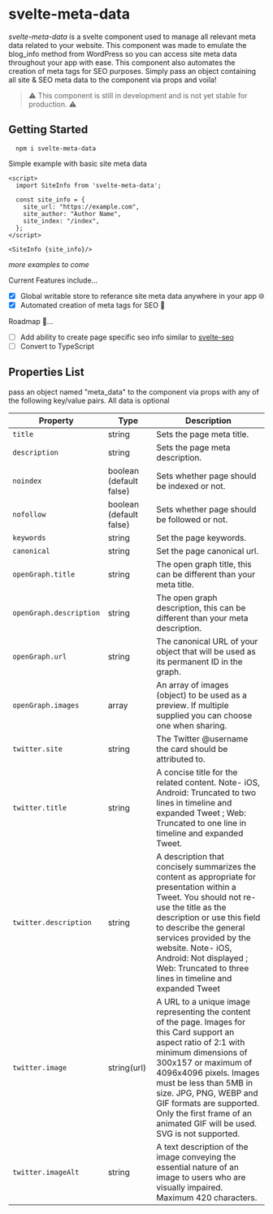 # svelte-meta-data

*svelte-meta-data* is a svelte component used to manage all relevant meta data related to your website. This component was made to emulate the blog_info method from WordPress so you can access site meta data throughout your app with ease. This component also automates the creation of meta tags for SEO purposes. Simply pass an object containing all site &amp; SEO meta data to the component via props and voila!

> ⚠️ This component is still in development and is not yet stable for production. ⚠️

## Getting Started

```shell
  npm i svelte-meta-data
```

Simple example with basic site meta data

```svelte
<script>
  import SiteInfo from 'svelte-meta-data';

  const site_info = {
    site_url: "https://example.com",
    site_author: "Author Name",
    site_index: "/index",
  };
</script>

<SiteInfo {site_info}/>
```

*more examples to come*

Current Features include...

- [x] Global writable store to referance site meta data anywhere in your app 🌐
- [x] Automated creation of meta tags for SEO 🔎

Roadmap 🚗...

- [ ] Add ability to create page specific seo info similar to [svelte-seo](https://github.com/artiebits/svelte-seo)
- [ ] Convert to TypeScript

## Properties List

pass an object named "meta_data" to the component via props with any of the following key/value pairs. All data is optional

| Property                           | Type                    | Description              |
| ---------------------------------- | ----------------------- | ------------------------ |
| `title`                            | string                  | Sets the page meta title.|
| `description`                      | string                  | Sets the page meta description.|
| `noindex`                          | boolean (default false) | Sets whether page should be indexed or not.|
| `nofollow`                         | boolean (default false) | Sets whether page should be followed or not.|
| `keywords`                         | string                  | Set the page keywords.|
| `canonical`                        | string                  | Set the page canonical url.|
| `openGraph.title`                  | string                  | The open graph title, this can be different than your meta title.|
| `openGraph.description`            | string                  | The open graph description, this can be different than your meta description.|
| `openGraph.url`                    | string                  | The canonical URL of your object that will be used as its permanent ID in the graph.|
| `openGraph.images`                 | array                   | An array of images (object) to be used as a preview. If multiple supplied you can choose one when sharing.|
| `twitter.site`                     | string                  | The Twitter @username the card should be attributed to.|
| `twitter.title`                    | string                  | A concise title for the related content. Note- iOS, Android: Truncated to two lines in timeline and expanded Tweet ; Web: Truncated to one line in timeline and expanded Tweet.|
| `twitter.description`              | string                  | A description that concisely summarizes the content as appropriate for presentation within a Tweet. You should not re-use the title as the description or use this field to describe the general services provided by the website. Note- iOS, Android: Not displayed ; Web: Truncated to three lines in timeline and expanded Tweet                  |
| `twitter.image`                    | string(url)             | A URL to a unique image representing the content of the page. Images for this Card support an aspect ratio of 2:1 with minimum dimensions of 300x157 or maximum of 4096x4096 pixels. Images must be less than 5MB in size. JPG, PNG, WEBP and GIF formats are supported. Only the first frame of an animated GIF will be used. SVG is not supported. |
| `twitter.imageAlt`                 | string                  | A text description of the image conveying the essential nature of an image to users who are visually impaired. Maximum 420 characters.
